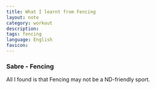 ```yaml
---
title: What I learnt from Fencing 
layout: note
category: workout
description:
tags: fencing
language: English
favicon: 
---
```



### Sabre - Fencing

All I found is that Fencing may not be a ND-friendly sport.
